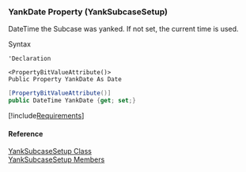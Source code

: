 ﻿### YankDate Property (YankSubcaseSetup)

DateTime the Subcase was yanked. If not set, the current time is used.

Syntax

```vbnet
'Declaration

<PropertyBitValueAttribute()>
Public Property YankDate As Date
```

```csharp
[PropertyBitValueAttribute()]
public DateTime YankDate {get; set;}
```

[!include[Requirements](../partials/requirements.md)]

#### Reference

[YankSubcaseSetup Class](FChoice.Toolkits.Clarify~FChoice.Toolkits.Clarify.Support.YankSubcaseSetup.md)  
[YankSubcaseSetup Members](FChoice.Toolkits.Clarify~FChoice.Toolkits.Clarify.Support.YankSubcaseSetup_members.md)